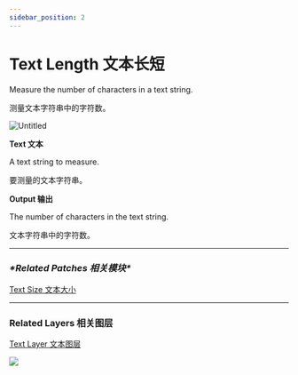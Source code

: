 ```yaml
---
sidebar_position: 2
---
```


# Text Length 文本长短

Measure the number of characters in a text string.

测量文本字符串中的字符数。

![Untitled](https://s3.us-west-2.amazonaws.com/secure.notion-static.com/45dda851-45d3-4c6a-8a6f-1d9c90aa5220/Untitled.png?X-Amz-Algorithm=AWS4-HMAC-SHA256&X-Amz-Content-Sha256=UNSIGNED-PAYLOAD&X-Amz-Credential=AKIAT73L2G45EIPT3X45%2F20220602%2Fus-west-2%2Fs3%2Faws4_request&X-Amz-Date=20220602T180210Z&X-Amz-Expires=86400&X-Amz-Signature=84c65e886f02126cd83813030406115692c3ba85825cdbf914260a95400807f4&X-Amz-SignedHeaders=host&response-content-disposition=filename%20%3D%22Untitled.png%22&x-id=GetObject)

**Text 文本**

A text string to measure.

要测量的文本字符串。

**Output 输出**

The number of characters in the text string.

文本字符串中的字符数。

------

### ***\*Related Patches 相关模块\****

[Text Size 文本大小](https://www.notion.so/Text-Size-72cf71974e544a7f9b2fc9fb5de9143e)

------

### Related Layers 相关图层

[Text Layer 文本图层](https://www.notion.so/Text-Layer-55f5163900ed47698f1ccc1752423a88)

![](https://s3.us-west-2.amazonaws.com/secure.notion-static.com/8ebfa75c-bfe8-41c6-b81a-758e53876528/Untitled.png?X-Amz-Algorithm=AWS4-HMAC-SHA256&X-Amz-Content-Sha256=UNSIGNED-PAYLOAD&X-Amz-Credential=AKIAT73L2G45EIPT3X45%2F20220602%2Fus-west-2%2Fs3%2Faws4_request&X-Amz-Date=20220602T180216Z&X-Amz-Expires=86400&X-Amz-Signature=93e5e68e1cabde43031712bf419df999700f01a9ebe4436d1f743fb73fc0dba9&X-Amz-SignedHeaders=host&response-content-disposition=filename%20%3D%22Untitled.png%22&x-id=GetObject)
